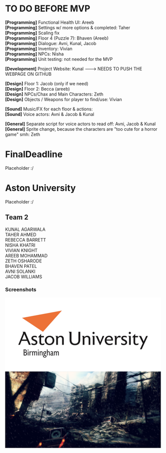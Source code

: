 # TO DO BEFORE MVP
<b>[Programming]</b> Functional Health UI:  Areeb <br/>
<b>[Programming]</b> Settings w/ more options & completed:  Taher  <br/>
<b>[Programming]</b> Scaling fix <br/>
<b>[Programming]</b> Floor 4 (Puzzle 7):  Bhaven (Areeb) <br/>
<b>[Programming]</b> Dialogue:  Avni, Kunal, Jacob<br/>
<b>[Programming]</b> Inventory:  Vivian<br/>
<b>[Programming]</b> NPCs:  Nisha <br/>
<b>[Programming]</b> Unit testing:  not needed for the MVP<br/>

<b>[Development]</b> Project Website:  Kunal ---> NEEDS TO PUSH THE WEBPAGE ON GITHUB <br/>

<b>[Design]</b> Floor 1:  Jacob (only if we need) <br/>
<b>[Design]</b> Floor 2:  Becca (areeb) <br/>
<b>[Design]</b> NPCs/Chax and Main Characters:  Zeth <br/>
<b>[Design]</b> Objects / Weapons for player to find/use:  Vivian <br/>

<b>[Sound]</b> Music/FX for each floor & actions: <br/>
<b>[Sound]</b> Voice actors:  Avni & Jacob & Kunal <br/>

<b>[General]</b> Separate script for voice actors to read off:  Avni, Jacob & Kunal <br/>
<b>[General]</b> Sprite change, because the characters are "too cute for a horror game" smh:  Zeth<br/>



# FinalDeadline

Placeholder :/

# Aston University

Placeholder :/

## Team 2

KUNAL AGARWALA <br/>
TAHER AHMED <br/>
REBECCA BARRETT <br/>
NISHA KHATRI <br/>
VIVIAN KNIGHT <br/>
AREEB MOHAMMAD <br/>
ZETH OSHARODE <br/>
BHAVEN PATEL <br/>
AVNI SOLANKI <br/>
JACOB WILLIAMS <br/>

### Screenshots
![](core/assets/images/aston_resized.jpg)
![](core/assets/images/gamemenu.png)
